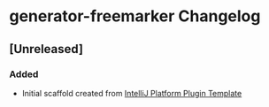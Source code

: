 <!-- Keep a Changelog guide -> https://keepachangelog.com -->

# generator-freemarker Changelog

## [Unreleased]
### Added
- Initial scaffold created from [IntelliJ Platform Plugin Template](https://github.com/JetBrains/intellij-platform-plugin-template)
